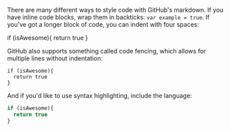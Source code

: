 There are many different ways to style code with GitHub's markdown. If you have inline code blocks, wrap them in backticks:
`var example = true`.  If you've got a longer block of code, you can indent with four spaces:

  if (isAwesome){
    return true
  }

GitHub also supports something called code fencing, which allows for multiple lines without indentation:

```
if (isAwesome){
  return true
}
```

And if you'd like to use syntax highlighting, include the language:

```javascript
if (isAwesome){
  return true
}
```
